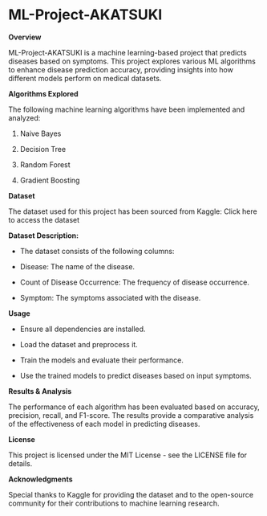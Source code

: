 # ML-Project-AKATSUKI

**Overview**

ML-Project-AKATSUKI is a machine learning-based project that predicts diseases based on symptoms. This project explores various ML algorithms to enhance disease prediction accuracy, providing insights into how different models perform on medical datasets.

**Algorithms Explored**

The following machine learning algorithms have been implemented and analyzed:

1. Naive Bayes

2. Decision Tree

3. Random Forest

4. Gradient Boosting

**Dataset**

The dataset used for this project has been sourced from Kaggle:
Click here to access the dataset

**Dataset Description:**

* The dataset consists of the following columns:

* Disease: The name of the disease.

* Count of Disease Occurrence: The frequency of disease occurrence.

* Symptom: The symptoms associated with the disease.

**Usage**

* Ensure all dependencies are installed.

* Load the dataset and preprocess it.

* Train the models and evaluate their performance.

* Use the trained models to predict diseases based on input symptoms.

**Results & Analysis**

The performance of each algorithm has been evaluated based on accuracy, precision, recall, and F1-score. The results provide a comparative analysis of the effectiveness of each model in predicting diseases.

**License**

This project is licensed under the MIT License - see the LICENSE file for details.

**Acknowledgments**

Special thanks to Kaggle for providing the dataset and to the open-source community for their contributions to machine learning research.
